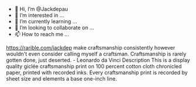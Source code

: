 - 👋 Hi, I’m @Jackdepau
- 👀 I’m interested in ...
- 🌱 I’m currently learning ...
- 💞️ I’m looking to collaborate on ...
- 📫 How to reach me ...

<!---
Jackdepau/Jackdepau is a ✨ special ✨ repository because its `README.md` (this file) appears on your GitHub profile.
You can click the Preview link to take a look at your changes.
--->
https://rarible.com/jackdep
make craftsmanship consistently however wouldn't even consider calling myself a craftsman. Craftsmanship is rarely gotten done, just deserted. - Leonardo da Vinci Description This is a display quality giclée craftsmanship print on 100 percent cotton cloth chronicled paper, printed with recorded inks. Every craftsmanship print is recorded by sheet size and elements a base one-inch line.
